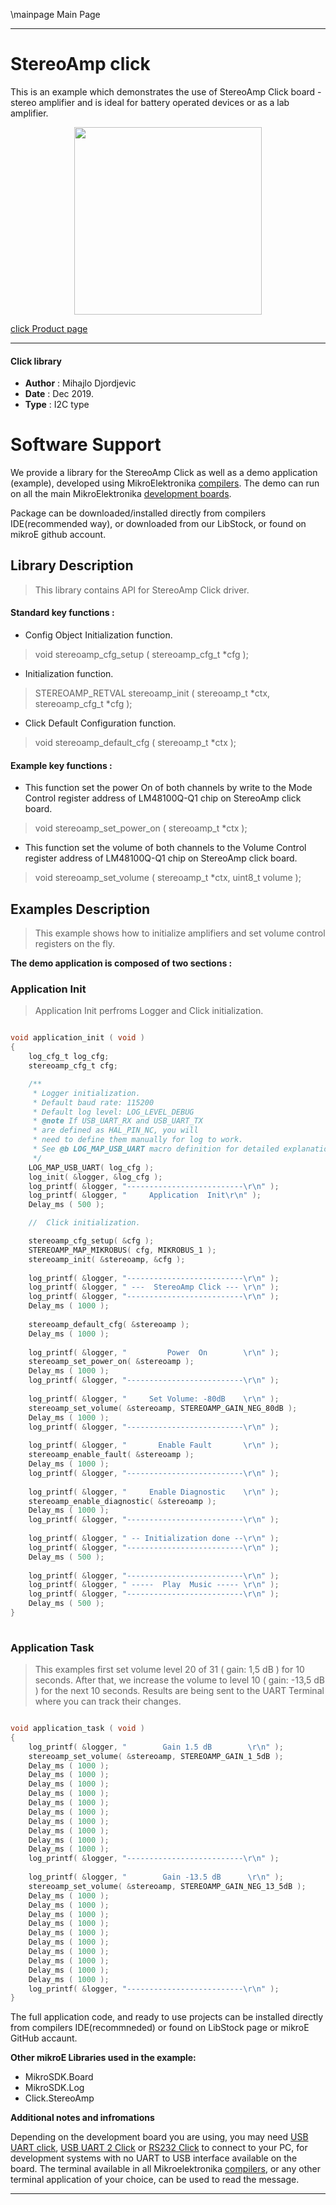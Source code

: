 \mainpage Main Page
 
 

---
# StereoAmp click

This is an example which demonstrates the use of StereoAmp Click board - stereo amplifier and is ideal for battery operated devices or as a lab amplifier.

<p align="center">
  <img src="https://download.mikroe.com/images/click_for_ide/stereoamp_click.png" height=300px>
</p>


[click Product page](https://www.mikroe.com/stereoamp-click)

---


#### Click library 

- **Author**        : Mihajlo Djordjevic
- **Date**          : Dec 2019.
- **Type**          : I2C type


# Software Support

We provide a library for the StereoAmp Click 
as well as a demo application (example), developed using MikroElektronika 
[compilers](https://shop.mikroe.com/compilers). 
The demo can run on all the main MikroElektronika [development boards](https://shop.mikroe.com/development-boards).

Package can be downloaded/installed directly from compilers IDE(recommended way), or downloaded from our LibStock, or found on mikroE github account. 

## Library Description

> This library contains API for StereoAmp Click driver.

#### Standard key functions :

- Config Object Initialization function.
> void stereoamp_cfg_setup ( stereoamp_cfg_t *cfg ); 
 
- Initialization function.
> STEREOAMP_RETVAL stereoamp_init ( stereoamp_t *ctx, stereoamp_cfg_t *cfg );

- Click Default Configuration function.
> void stereoamp_default_cfg ( stereoamp_t *ctx );


#### Example key functions :

- This function set the power On of both channels by write to the Mode Control register address of LM48100Q-Q1 chip on StereoAmp click board.
> void stereoamp_set_power_on ( stereoamp_t *ctx );
 
- This function set the volume of both channels to the Volume Control register address of LM48100Q-Q1 chip on StereoAmp click board.
> void stereoamp_set_volume ( stereoamp_t *ctx, uint8_t volume );

## Examples Description

> 
> This example shows how to initialize amplifiers and set volume control registers on the fly.
> 

**The demo application is composed of two sections :**

### Application Init 

>
> Application Init perfroms Logger and Click initialization.
> 

```c

void application_init ( void )
{
    log_cfg_t log_cfg;
    stereoamp_cfg_t cfg;

    /** 
     * Logger initialization.
     * Default baud rate: 115200
     * Default log level: LOG_LEVEL_DEBUG
     * @note If USB_UART_RX and USB_UART_TX 
     * are defined as HAL_PIN_NC, you will 
     * need to define them manually for log to work. 
     * See @b LOG_MAP_USB_UART macro definition for detailed explanation.
     */
    LOG_MAP_USB_UART( log_cfg );
    log_init( &logger, &log_cfg );
    log_printf( &logger, "--------------------------\r\n" );
    log_printf( &logger, "     Application  Init\r\n" );
    Delay_ms ( 500 );

    //  Click initialization.

    stereoamp_cfg_setup( &cfg );
    STEREOAMP_MAP_MIKROBUS( cfg, MIKROBUS_1 );
    stereoamp_init( &stereoamp, &cfg );
    
    log_printf( &logger, "--------------------------\r\n" );
    log_printf( &logger, " ---  StereoAmp Click --- \r\n" );
    log_printf( &logger, "--------------------------\r\n" );
    Delay_ms ( 1000 );
    
    stereoamp_default_cfg( &stereoamp );
    Delay_ms ( 1000 );
    
    log_printf( &logger, "         Power  On        \r\n" );
    stereoamp_set_power_on( &stereoamp );
    Delay_ms ( 1000 );
    log_printf( &logger, "--------------------------\r\n" );
    
    log_printf( &logger, "     Set Volume: -80dB    \r\n" );
    stereoamp_set_volume( &stereoamp, STEREOAMP_GAIN_NEG_80dB );
    Delay_ms ( 1000 );
    log_printf( &logger, "--------------------------\r\n" );
    
    log_printf( &logger, "       Enable Fault       \r\n" );
    stereoamp_enable_fault( &stereoamp );
    Delay_ms ( 1000 );
    log_printf( &logger, "--------------------------\r\n" );
    
    log_printf( &logger, "     Enable Diagnostic    \r\n" );
    stereoamp_enable_diagnostic( &stereoamp );
    Delay_ms ( 1000 );
    log_printf( &logger, "--------------------------\r\n" );
    
    log_printf( &logger, " -- Initialization done --\r\n" );
    log_printf( &logger, "--------------------------\r\n" );
    Delay_ms ( 500 );
    
    log_printf( &logger, "--------------------------\r\n" );
    log_printf( &logger, " -----  Play  Music ----- \r\n" );
    log_printf( &logger, "--------------------------\r\n" );
    Delay_ms ( 500 );
}
  
```

### Application Task

>
> This examples first set volume level 20 of 31 ( gain: 1,5 dB ) for 10 seconds. 
> After that, we increase the volume to level 10 ( gain: -13,5 dB ) for the next 10 seconds. 
> Results are being sent to the UART Terminal where you can track their changes.
> 

```c

void application_task ( void )
{
    log_printf( &logger, "        Gain 1.5 dB        \r\n" );
    stereoamp_set_volume( &stereoamp, STEREOAMP_GAIN_1_5dB );
    Delay_ms ( 1000 );
    Delay_ms ( 1000 );
    Delay_ms ( 1000 );
    Delay_ms ( 1000 );
    Delay_ms ( 1000 );
    Delay_ms ( 1000 );
    Delay_ms ( 1000 );
    Delay_ms ( 1000 );
    Delay_ms ( 1000 );
    Delay_ms ( 1000 );
    log_printf( &logger, "--------------------------\r\n" );
    
    log_printf( &logger, "        Gain -13.5 dB      \r\n" );
    stereoamp_set_volume( &stereoamp, STEREOAMP_GAIN_NEG_13_5dB );
    Delay_ms ( 1000 );
    Delay_ms ( 1000 );
    Delay_ms ( 1000 );
    Delay_ms ( 1000 );
    Delay_ms ( 1000 );
    Delay_ms ( 1000 );
    Delay_ms ( 1000 );
    Delay_ms ( 1000 );
    Delay_ms ( 1000 );
    Delay_ms ( 1000 );
    log_printf( &logger, "--------------------------\r\n" );
}  

```

The full application code, and ready to use projects can be  installed directly from compilers IDE(recommneded) or found on LibStock page or mikroE GitHub accaunt.

**Other mikroE Libraries used in the example:** 

- MikroSDK.Board
- MikroSDK.Log
- Click.StereoAmp

**Additional notes and infromations**

Depending on the development board you are using, you may need 
[USB UART click](https://shop.mikroe.com/usb-uart-click), 
[USB UART 2 Click](https://shop.mikroe.com/usb-uart-2-click) or 
[RS232 Click](https://shop.mikroe.com/rs232-click) to connect to your PC, for 
development systems with no UART to USB interface available on the board. The 
terminal available in all Mikroelektronika 
[compilers](https://shop.mikroe.com/compilers), or any other terminal application 
of your choice, can be used to read the message.



---
